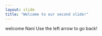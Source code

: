 ```yaml
---
layout: slide
title: "Welcome to our second slide!"
---
```

welcome Nani
Use the left arrow to go back!
